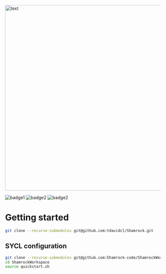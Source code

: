 <picture>
   <source media="(prefers-color-scheme: dark)" srcset="doc/shamrock-doc/src/images/no_background_nocolor.png"  width="600">
   <img alt="text" src="doc/logosham_white.png" width="600">
 </picture>

![badge1](https://github.com/tdavidcl/Shamrock/actions/workflows/main.yml/badge.svg?branch=main)
![badge2](https://badgen.net/static/DPC++%20CUDA/yes/green)
![badge2](https://badgen.net/static/OpenSYCL%20OpenMP/yes/green)

# Getting started

```bash
git clone --recurse-submodules git@github.com:tdavidcl/Shamrock.git
```

## SYCL configuration

```bash
git clone --recurse-submodules git@github.com:Shamrock-code/ShamrockWorkspace.git
cd ShamrockWorkspace
source quickstart.sh
```


